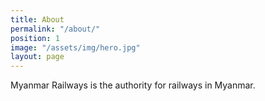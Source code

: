 ```yaml
---
title: About
permalink: "/about/"
position: 1
image: "/assets/img/hero.jpg"
layout: page
---
```


Myanmar Railways is the authority for railways in Myanmar. 